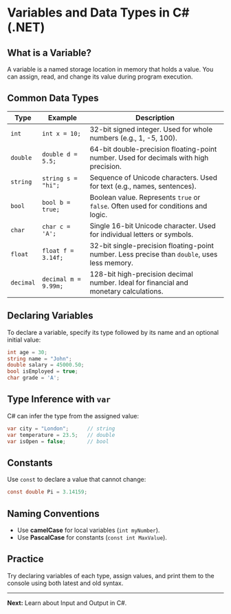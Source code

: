 # Variables and Data Types in C# (.NET)

## What is a Variable?

A variable is a named storage location in memory that holds a value. You can assign, read, and change its value during program execution.

## Common Data Types

| Type      | Example              | Description                                                                                  |
| --------- | -------------------- | -------------------------------------------------------------------------------------------- |
| `int`     | `int x = 10;`        | 32-bit signed integer. Used for whole numbers (e.g., 1, -5, 100).                            |
| `double`  | `double d = 5.5;`    | 64-bit double-precision floating-point number. Used for decimals with high precision.        |
| `string`  | `string s = "hi";`   | Sequence of Unicode characters. Used for text (e.g., names, sentences).                      |
| `bool`    | `bool b = true;`     | Boolean value. Represents `true` or `false`. Often used for conditions and logic.            |
| `char`    | `char c = 'A';`      | Single 16-bit Unicode character. Used for individual letters or symbols.                     |
| `float`   | `float f = 3.14f;`   | 32-bit single-precision floating-point number. Less precise than `double`, uses less memory. |
| `decimal` | `decimal m = 9.99m;` | 128-bit high-precision decimal number. Ideal for financial and monetary calculations.        |

## Declaring Variables

To declare a variable, specify its type followed by its name and an optional initial value:

```csharp
int age = 30;
string name = "John";
double salary = 45000.50;
bool isEmployed = true;
char grade = 'A';
```

## Type Inference with `var`

C# can infer the type from the assigned value:

```csharp
var city = "London";      // string
var temperature = 23.5;   // double
var isOpen = false;       // bool
```

## Constants

Use `const` to declare a value that cannot change:

```csharp
const double Pi = 3.14159;
```

## Naming Conventions

- Use **camelCase** for local variables (`int myNumber`).
- Use **PascalCase** for constants (`const int MaxValue`).

## Practice

Try declaring variables of each type, assign values, and print them to the console using both latest and old syntax.

---

**Next:** Learn about Input and Output in C#.
